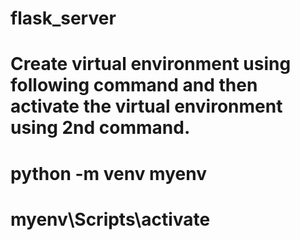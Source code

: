 # flask_server

# Create virtual environment using following command and then activate the virtual environment using 2nd command.
# python -m venv myenv
# myenv\Scripts\activate